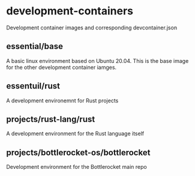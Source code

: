 # development-containers
Development container images and corresponding devcontainer.json

## essential/base
A basic linux environment based on Ubuntu 20.04. This is the base image for the other development container iamges.

## essentuil/rust
A development environemnt for Rust projects

## projects/rust-lang/rust
A development environment for the Rust language itself

## projects/bottlerocket-os/bottlerocket
Development environment for the Bottlerocket main repo